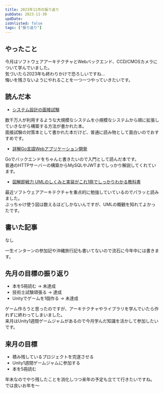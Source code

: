 ```yaml
---
title: 2023年11月の振り返り
pubDate: 2023-11-30
updDate: 
isUnlisted: false
tags: ["振り返り"]
---
```


## やったこと

今月はソフトウェアアーキテクチャとWebバックエンド、CCD/CMOSカメラについて学んでいました。  
気づいたら2023年も終わりかけで恐ろしいですね…  
悔いを残さないようにやれることを一つ一つやっていきたいです。  

## 読んだ本

- [システム設計の面接試験](https://www.socym.co.jp/book/1406)

数千万人が利用するような大規模なシステムを小規模なシステムから順に拡張していきながら構築する方法が書かれた本。  
面接試験の対策本として書かれた本だけど、普通に読み物として面白いのでおすすめです。

- [詳解Go言語Webアプリケーション開発](https://www.c-r.com/book/detail/1462)

Goでバックエンドをちゃんと書きたいので入門として読んだ本です。  
普通のHTTPサーバーの構築からMySQLやJWTまでしっかり解説してくれています。  

- [図解即戦力 UMLのしくみと実装がこれ1冊でしっかりわかる教科書](https://gihyo.jp/book/2022/978-4-297-12866-1)

最近ソフトウェアアーキテクチャを重点的に勉強していているのでパラッと読みました。  
ぶっちゃけ使う図は数えるほどしかないんですが、UMLの概観を知れてよかったです。  

## 書いた記事

なし

一生インターンの参加記や沖縄旅行記も書いてないので流石に今年中には書きます。  

## 先月の目標の振り返り

- 本を5冊読む → 未達成
- 技術士試験頑張る → 達成
- Unityでゲームを1個作る → 未達成

ゲーム作ろうと思ったのですが、アーキテクチャやライブラリを学んでいたら作れずに終わってしまいました。  
来月はUnity1週間ゲームジャムがあるので今月学んだ知識を活かして参加したいです。  

## 来月の目標

- 積み残しているプロジェクトを完遂させる
- Unity1週間ゲームジャムに参加する
- 本を5冊読む

年末なのでやり残したことを消化しつつ来年の予定も立てて行きたいですね。  
では良いお年を～  
